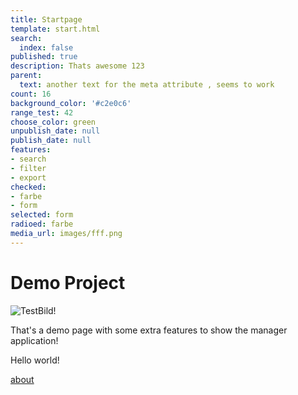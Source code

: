 ```yaml
---
title: Startpage
template: start.html
search:
  index: false
published: true
description: Thats awesome 123
parent:
  text: another text for the meta attribute , seems to work
count: 16
background_color: '#c2e0c6'
range_test: 42
choose_color: green
unpublish_date: null
publish_date: null
features:
- search
- filter
- export
checked:
- farbe
- form
selected: form
radioed: farbe
media_url: images/fff.png
---
```


# Demo Project

![TestBild!](/media/images/test.jpg?format=small)

That's a demo page with some extra features to show the manager application!

Hello world!


[about](/about)
